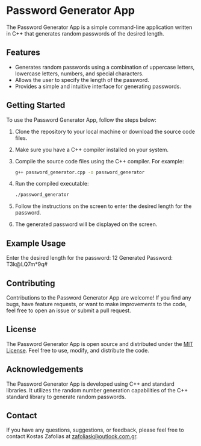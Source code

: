 # Password Generator App

The Password Generator App is a simple command-line application written in C++ that generates random passwords of the desired length.

## Features

- Generates random passwords using a combination of uppercase letters, lowercase letters, numbers, and special characters.
- Allows the user to specify the length of the password.
- Provides a simple and intuitive interface for generating passwords.

## Getting Started

To use the Password Generator App, follow the steps below:

1. Clone the repository to your local machine or download the source code files.
2. Make sure you have a C++ compiler installed on your system.
3. Compile the source code files using the C++ compiler. For example:

    ```bash
    g++ password_generator.cpp -o password_generator
    ```

4. Run the compiled executable:

    ```bash
    ./password_generator
    ```

5. Follow the instructions on the screen to enter the desired length for the password.
6. The generated password will be displayed on the screen.

## Example Usage

Enter the desired length for the password: 12
Generated Password: T3k@LQ7m*9q#

## Contributing

Contributions to the Password Generator App are welcome! If you find any bugs, have feature requests, or want to make improvements to the code, feel free to open an issue or submit a pull request.

## License

The Password Generator App is open source and distributed under the [MIT License](https://opensource.org/licenses/MIT). Feel free to use, modify, and distribute the code.

## Acknowledgements

The Password Generator App is developed using C++ and standard libraries. It utilizes the random number generation capabilities of the C++ standard library to generate random passwords.

## Contact

If you have any questions, suggestions, or feedback, please feel free to contact Kostas Zafolias at zafoliask@outlook.com.gr.

